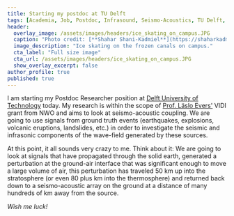 ```yaml
---
title: Starting my postdoc at TU Delft
tags: [Academia, Job, Postdoc, Infrasound, Seismo-Acoustics, TU Delft, VIDI]
header:
  overlay_image: /assets/images/headers/ice_skating_on_campus.JPG
  caption: "Photo credit: [**Shahar Shani-Kadmiel**](https://shaharkadmiel.github.io)"
  image_description: "Ice skating on the frozen canals on campus."
  cta_label: "Full size image"
  cta_url: /assets/images/headers/ice_skating_on_campus.JPG
  show_overlay_excerpt: false
author_profile: true
published: true
---
```


I am starting my Postdoc Researcher position at [Delft University of Technology](https://www.tudelft.nl/en/ceg/about-faculty/departments/geoscience-engineering/sections/applied-geophysics-petrophysics/) today. My research is within the scope of [Prof. Läslo Evers'](https://www.tudelft.nl/en/ceg/about-faculty/departments/geoscience-engineering/sections/applied-geophysics-petrophysics/staff/academic-staff/prof-dr-lg-laeslo-evers/) VIDI grant from NWO and aims to look at seismo-acoustic coupling. We are going to use signals from ground truth events (earthquakes, explosions, volcanic eruptions, landslides, etc.) in order to investigate the seismic and infrasonic components of the wave-field generated by these sources.

At this point, it all sounds very crazy to me. Think about it: We are going to look at signals that have propagated through the solid earth, generated a perturbation at the ground-air interface that was significant enough to move a large volume of air, this perturbation has traveled 50 km up into the stratosphere (or even 80 plus km into the thermosphere) and returned back down to a seismo-acoustic array on the ground at a distance of many hundreds of km away from the source.

*Wish me luck!*
